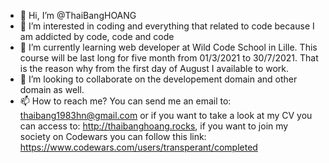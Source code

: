 - 👋 Hi, I’m @ThaiBangHOANG
- 👀 I’m interested in coding and everything that related to code because I am addicted by code, code and code
- 🌱 I’m currently learning web developer at Wild Code School in Lille. This course will be last long for five month from 01/3/2021 to 30/7/2021. That is the reason why from the first day of August I available to work.
- 💞️ I’m looking to collaborate on the developement domain and other domain as well.
- 📫 How to reach me? You can send me an email to: thaibang1983hn@gmail.com or if you want to take a look at my CV you can access to: http://thaibanghoang.rocks, if you want to join my society on Codewars you can follow this link: https://www.codewars.com/users/transperant/completed
<!---
ThaiBangHOANG/ThaiBangHOANG is a ✨ special ✨ repository because its `README.md` (this file) appears on your GitHub profile.
You can click the Preview link to take a look at your changes.
--->
